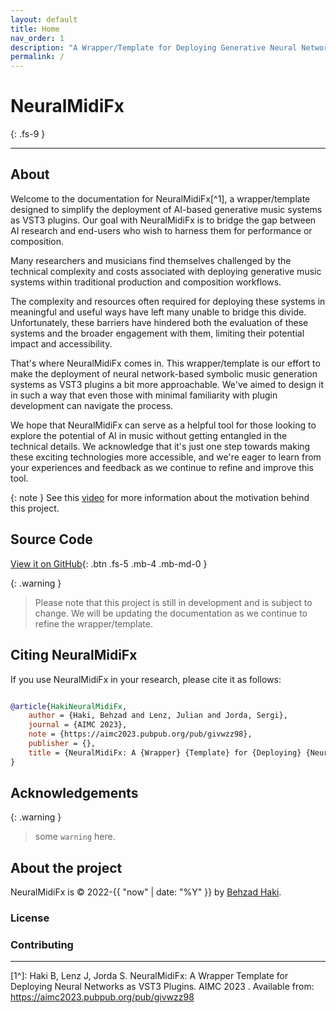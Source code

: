 ```yaml
---
layout: default
title: Home
nav_order: 1
description: "A Wrapper/Template for Deploying Generative Neural Network Models of Symbolic Music As VST Plugins"
permalink: /
---
```


# NeuralMidiFx
{: .fs-9 }

---
## About
Welcome to the documentation for NeuralMidiFx[^1], a wrapper/template designed to simplify the deployment of AI-based generative music systems as VST3 plugins. Our goal with NeuralMidiFx is to bridge the gap between AI research and end-users who wish to harness them for performance or composition.

Many researchers and musicians find themselves challenged by the technical complexity and costs associated with deploying generative music systems within traditional production and composition workflows.

The complexity and resources often required for deploying these systems in meaningful and useful ways have left many unable to bridge this divide. Unfortunately, these barriers have hindered both the evaluation of these systems and the broader engagement with them, limiting their potential impact and accessibility.

That's where NeuralMidiFx comes in. This wrapper/template is our effort to make the deployment of neural network-based symbolic music generation systems as VST3 plugins a bit more approachable. We've aimed to design it in such a way that even those with minimal familiarity with plugin development can navigate the process.

We hope that NeuralMidiFx can serve as a helpful tool for those looking to explore the potential of AI in music without getting entangled in the technical details. We acknowledge that it's just one step towards making these exciting technologies more accessible, and we're eager to learn from your experiences and feedback as we continue to refine and improve this tool. 

{: note }
See this [video](https://www.youtube.com/watch?v=xcq-VWo0Y6U) for more information about the motivation behind this project.

## Source Code

[View it on GitHub][repo]{: .btn .fs-5 .mb-4 .mb-md-0 }

{: .warning }
> Please note that this project is still in development and is subject to change. We will be updating the documentation as we continue to refine the wrapper/template.

## Citing NeuralMidiFx

If you use NeuralMidiFx in your research, please cite it as follows:

```bibtex

@article{HakiNeuralMidiFx,
	author = {Haki, Behzad and Lenz, Julian and Jorda, Sergi},
	journal = {AIMC 2023},
	note = {https://aimc2023.pubpub.org/pub/givwzz98},
	publisher = {},
	title = {NeuralMidiFx: A {Wrapper} {Template} for {Deploying} {Neural} {Networks} as {VST3} {Plugins}},
}

```

## Acknowledgements

{: .warning }
> some `warning` here. 

## About the project

NeuralMidiFx is &copy; 2022-{{ "now" | date: "%Y" }} by [Behzad Haki](http://behzadhaki.com).

### License

### Contributing


----

[1^]: Haki B, Lenz J, Jorda S. NeuralMidiFx: A Wrapper Template for Deploying Neural Networks as VST3 Plugins. AIMC 2023 . Available from: https://aimc2023.pubpub.org/pub/givwzz98

[repo]: https://github.com/behzadhaki/NeuralMidiFXPlugin
